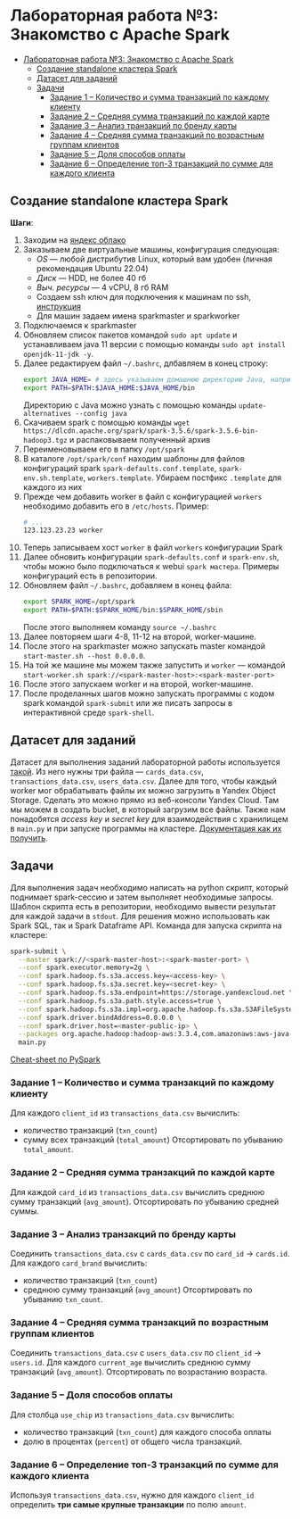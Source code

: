 # Лабораторная работа №3: Знакомство с Apache Spark

- [Лабораторная работа №3: Знакомство с Apache Spark](#лабораторная-работа-3-знакомство-с-apache-spark)
  - [Создание standalone кластера Spark](#создание-standalone-кластера-spark)
  - [Датасет для заданий](#датасет-для-заданий)
  - [Задачи](#задачи)
    - [Задание 1 – Количество и сумма транзакций по каждому клиенту](#задание-1--количество-и-сумма-транзакций-по-каждому-клиенту)
    - [Задание 2 – Средняя сумма транзакций по каждой карте](#задание-2--средняя-сумма-транзакций-по-каждой-карте)
    - [Задание 3 – Анализ транзакций по бренду карты](#задание-3--анализ-транзакций-по-бренду-карты)
    - [Задание 4 – Средняя сумма транзакций по возрастным группам клиентов](#задание-4--средняя-сумма-транзакций-по-возрастным-группам-клиентов)
    - [Задание 5 – Доля способов оплаты](#задание-5--доля-способов-оплаты)
    - [Задание 6 – Определение топ-3 транзакций по сумме для каждого клиента](#задание-6--определение-топ-3-транзакций-по-сумме-для-каждого-клиента)


## Создание standalone кластера Spark

**Шаги**:
1. Заходим на [яндекс облако](https://console.yandex.cloud)
2. Заказываем две виртуальные машины, конфигурация следующая:
   * *OS* &mdash; любой дистрибутив Linux, который вам удобен (личная рекомендация Ubuntu 22.04)
   * *Диск* &mdash; HDD, не более 40 гб
   * *Выч. ресурсы* &mdash; 4 vCPU, 8 гб RAM
   * Создаем ssh ключ для подключения к машинам по ssh, [инструкция](https://yandex.cloud/ru/docs/compute/operations/vm-connect/ssh)
   * Для машин задаем имена sparkmaster и sparkworker
3. Подключаемся к sparkmaster
4. Обновляем список пакетов командой `sudo apt update` и устанавливаем java 11 версии с помощью команды `sudo apt install openjdk-11-jdk -y`.
5. Далее редактируем файл `~/.bashrc`, длбавляем в конец строку:
   ```bash
   export JAVA_HOME= # здесь указываем домашнюю директорию Java, например /usr/lib/jvm/java-11-openjdk-amd64/
   export PATH=$PATH:$JAVA_HOME:$JAVA_HOME/bin
   ```
   Директорию с Java можно узнать с помощью команды `update-alternatives --config java`
6. Скачиваем spark с помощью команды `wget https://dlcdn.apache.org/spark/spark-3.5.6/spark-3.5.6-bin-hadoop3.tgz` и распаковываем полученный архив
7. Переименовываем его в папку `/opt/spark`
8. В каталоге `/opt/spark/conf` находим шаблоны для файлов конфигураций spark `spark-defaults.conf.template`, `spark-env.sh.template`, `workers.template`. Убираем постфикс `.template` для каждого из них
9. Прежде чем добавить worker в файл с конфигурацией `workers` необходимо добавить его в `/etc/hosts`. Пример:
    ```bash
    # ...
    123.123.23.23 worker
    ```
10. Теперь записываем хост `worker` в файл `workers` конфигурации Spark
11. Далее обновить конфигурации `spark-defaults.conf` и `spark-env.sh`, чтобы можно было подключаться к webui `spark мастера`. Примеры конфигураций есть в репозитории.
12. Обновляем файл `~/.bashrc`, добавляем в конец файла:
    ```bash
    export SPARK_HOME=/opt/spark
    export PATH=$PATH:$SPARK_HOME/bin:$SPARK_HOME/sbin
    ```
    После этого выполняем команду `source ~/.bashrc`
13. Далее повторяем шаги 4-8, 11-12 на второй, worker-машине.
14. После этого на sparkmaster можно запускать master командой `start-master.sh --host 0.0.0.0`.
15. На той же машине мы можем также запустить и `worker` &mdash; командой `start-worker.sh spark://<spark-master-host>:<spark-master-port>`
16. После этого запускаем worker и на второй, worker-машине.
17. После проделанных шагов можно запускать программы с кодом spark командой `spark-submit` или же писать запросы в интерактивной среде `spark-shell`.

## Датасет для заданий

Датасет для выполнения заданий лабораторной работы используется [такой](https://www.kaggle.com/datasets/computingvictor/transactions-fraud-datasets). Из него нужны три файла &mdash; `cards_data.csv`, `transactions_data.csv`, `users_data.csv`. 
Далее для того, чтобы каждый worker мог обрабатывать файлы их можно загрузить в Yandex Object Storage. Сделать это можно прямо из веб-консоли Yandex Cloud. Там мы можем в создать bucket, в который загрузим все файлы. Также нам понадобятся *access key* и *secret key* для взаимодействия с хранилищем в `main.py` и при запуске программы на кластере. [Документация как их получить](https://yandex.cloud/ru/docs/iam/operations/authentication/manage-access-keys#create-access-key).

## Задачи

Для выполнения задач необходимо написать на python скрипт, который поднимает spark-сессию и затем выполняет необходимые запросы. Шаблон скрипта есть в репозитории, необходимо вывести результат для каждой задачи в `stdout`. Для решения можно использовать как Spark SQL, так и Spark Dataframe API. Команда для запуска скрипта на кластере:
```bash
spark-submit \
  --master spark://<spark-master-host>:<spark-master-port> \
  --conf spark.executor.memory=2g \
  --conf spark.hadoop.fs.s3a.access.key=<access-key> \
  --conf spark.hadoop.fs.s3a.secret.key=<secret-key> \
  --conf spark.hadoop.fs.s3a.endpoint=https://storage.yandexcloud.net \
  --conf spark.hadoop.fs.s3a.path.style.access=true \
  --conf spark.hadoop.fs.s3a.impl=org.apache.hadoop.fs.s3a.S3AFileSystem \
  --conf spark.driver.bindAddress=0.0.0.0 \
  --conf spark.driver.host=<master-public-ip> \
  --packages org.apache.hadoop:hadoop-aws:3.3.4,com.amazonaws:aws-java-sdk-bundle:1.12.691 \
  main.py
```

[Cheat-sheet по PySpark](https://www.globalsqa.com/pyspark-cheat-sheet/)

### Задание 1 – Количество и сумма транзакций по каждому клиенту
Для каждого `client_id` из `transactions_data.csv` вычислить:
  * количество транзакций (`txn_count`)
  * сумму всех транзакций (`total_amount`)
Отсортировать по убыванию `total_amount`.

### Задание 2 – Средняя сумма транзакций по каждой карте

Для каждой `card_id` из `transactions_data.csv` вычислить среднюю сумму транзакций (`avg_amount`).
Отсортировать по убыванию средней суммы.

### Задание 3 – Анализ транзакций по бренду карты

Соединить `transactions_data.csv` с `cards_data.csv` по `card_id` -> `cards.id`.
Для каждого `card_brand` вычислить:
  * количество транзакций (`txn_count`)
  * среднюю сумму транзакций (`avg_amount`)
Отсортировать по убыванию `txn_count`.

### Задание 4 – Средняя сумма транзакций по возрастным группам клиентов

Соединить `transactions_data.csv` с `users_data.csv` по `client_id` -> `users.id`.
Для каждого `current_age` вычислить среднюю сумму транзакций (`avg_amount`).
Отсортировать по возрастанию возраста.

### Задание 5 – Доля способов оплаты

Для столбца `use_chip` из `transactions_data.csv` вычислить:
  * количество транзакций (`txn_count`) для каждого способа оплаты
  * долю в процентах (`percent`) от общего числа транзакций.

### Задание 6 – Определение топ-3 транзакций по сумме для каждого клиента

Используя `transactions_data.csv`, нужно для каждого `client_id` определить **три самые крупные транзакции** по полю `amount`.
